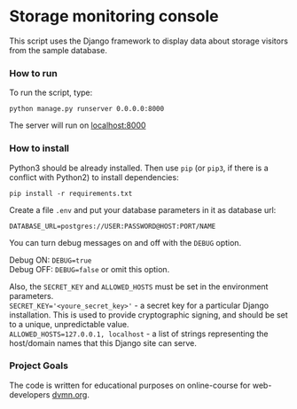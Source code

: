 # Storage monitoring console

This script uses the Django framework to display data about storage visitors from the sample database.

### How to run

To run the script, type:
```
python manage.py runserver 0.0.0.0:8000
```
The server will run on [localhost:8000](http://localhost:8000)

### How to install

Python3 should be already installed. 
Then use `pip` (or `pip3`, if there is a conflict with Python2) to install dependencies:
```
pip install -r requirements.txt
```
Create a file `.env` and put your database parameters in it as database url:
```
DATABASE_URL=postgres://USER:PASSWORD@HOST:PORT/NAME
```
You can turn debug messages on and off with the `DEBUG` option.  

Debug ON:  `DEBUG=true`  
Debug OFF: `DEBUG=false` or omit this option.

Also, the `SECRET_KEY` and `ALLOWED_HOSTS` must be set in the environment parameters.   
`SECRET_KEY='<youre_secret_key>'` - a secret key for a particular Django installation. This is used to provide cryptographic signing, and should be set to a unique, unpredictable value.  
`ALLOWED_HOSTS=127.0.0.1, localhost` - a list of strings representing the host/domain names that this Django site can serve. 


### Project Goals

The code is written for educational purposes on online-course for web-developers [dvmn.org](https://dvmn.org/).

